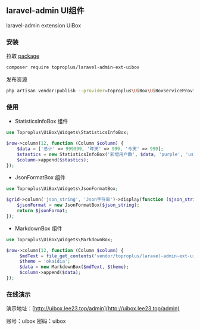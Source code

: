 
## laravel-admin UI组件
laravel-admin extension UiBox

### 安装
拉取 [package](https://packagist.org/packages/toproplus/laravel-admin-ext-uibox)
```bash
composer require toproplus/laravel-admin-ext-uibox
```

发布资源
```bash
php artisan vendor:publish --provider=Toproplus\UiBox\UiBoxServiceProvider
```



### 使用
- StatisticsInfoBox 组件
```php
use Toproplus\UiBox\Widgets\StatisticsInfoBox;

$row->column(12, function (Column $column) {
    $data = ['总计' => 999999, '昨天' => 999, '今天' => 999];
    $stastics = new StatisticsInfoBox('新增用户数', $data, 'purple', 'users');
    $column->append($stastics);
});
```
- JsonFormatBox 组件
```php
use Toproplus\UiBox\Widgets\JsonFormatBox;

$grid->column('json_string', 'Json字符串')->display(function ($json_string) {
    $jsonFormat = new JsonFormatBox($json_string);
    return $jsonFormat;
});
```
- MarkdownBox 组件

```php
use Toproplus\UiBox\Widgets\MarkdownBox;

$row->column(12, function (Column $column) {
     $mdText = file_get_contents('vendor/toproplus/laravel-admin-ext-uibox/md/MarkdownBox.md');
     $theme = 'okaidia';
     $data = new MarkdownBox($mdText, $theme);
     $column->append($data);
});
```

### 在线演示

演示地址：[http://uibox.lee23.top/admin](http://uibox.lee23.top/admin)

账号：uibox
密码：uibox

